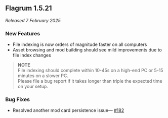 ## Flagrum 1.5.21

_Released 7 February 2025_

### New Features

* File indexing is now orders of magnitude faster on all computers
* Asset browsing and mod building should see mild improvements due to file index changes

> **NOTE**  
> File indexing should complete within 10-45s on a high-end PC or 5-15 minutes on a slower PC.    
> Please file a bug report if it takes longer than triple the expected time on your setup.

### Bug Fixes

* Resolved another mod card persistence issue— [#182](https://github.com/Kizari/Flagrum/issues/182)
